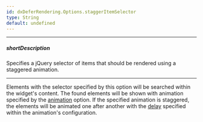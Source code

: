 ```yaml
---
id: dxDeferRendering.Options.staggerItemSelector
type: String
default: undefined
---
```

---
##### shortDescription
Specifies a jQuery selector of items that should be rendered using a staggered animation.

---
Elements with the selector specified by this option will be searched within the widget's content. The found elements will be shown with animation specified by the [animation](/Documentation/ApiReference/UI_Widgets/dxDeferRendering/Configuration/#animation) option. If the specified animation is staggered, the elements will be animated one after another with the [delay](/Documentation/ApiReference/Common/Object_Structures/animationConfig/#staggerDelay) specified within the animation's configuration.
